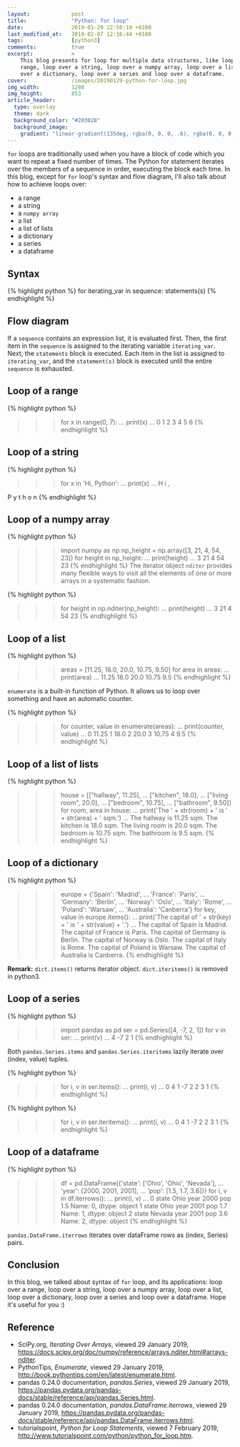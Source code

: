 ```yaml
---
layout:             post
title:              "Python: for loop"
date:               2019-01-29 22:50:19 +0100
last_modified_at:   2019-02-07 12:16:44 +0100
tags:               [python3]
comments:           true
excerpt:            >
    This blog presents for loop for multiple data structures, like loop over a
    range, loop over a string, loop over a numpy array, loop over a list, loop
    over a dictionary, loop over a series and loop over a dataframe.
cover:              /images/20190129-python-for-loop.jpg
img_width:          1280
img_height:         853
article_header:
  type: overlay
  theme: dark
  background_color: "#203028"
  background_image:
    gradient: "linear-gradient(135deg, rgba(0, 0, 0, .6), rgba(0, 0, 0, .4))"
---
```


`for` loops are traditionally used when you have a block of code which you want
to repeat a fixed number of times. The Python for statement iterates over the
members of a sequence in order, executing the block each time. In this blog,
except for `for` loop's syntax and flow diagram, I'll also talk about how to
achieve loops over:
- a range
- a string
- a `numpy array`
- a list
- a list of lists
- a dictionary
- a series
- a dataframe

## Syntax
{% highlight python %}
for iterating_var in sequence:
    statements(s)
{% endhighlight %}

## Flow diagram
If a `sequence` contains an expression list, it is evaluated first. Then, the
first item in the `sequence` is assigned to the iterating variable
`iterating_var`. Next, the `statements` block is executed. Each item in the
list is assigned to `iterating_var`, and the `statement(s)` block is executed
until the entire `sequence` is exhausted.

## Loop of a range
{% highlight python %}
>>> for x in range(0, 7):
...     print(x)
...
0
1
2
3
4
5
6
{% endhighlight %}

## Loop of a string
{% highlight python %}
>>> for x in 'Hi, Python':
...     print(x)
...
H
i
,

P
y
t
h
o
n
{% endhighlight %}

## Loop of a numpy array
{% highlight python %}
>>> import numpy as np
>>> np_height = np.array([3, 21, 4, 54, 23])
>>> for height in np_height:
...     print(height)
...
3
21
4
54
23
{% endhighlight %}
The iterator object `nditer` provides many flexible ways to visit all the
elements of one or more arrays in a systematic fashion.

{% highlight python %}
>>> for height in np.nditer(np_height):
...     print(height)
...
3
21
4
54
23
{% endhighlight %}

## Loop of a list
{% highlight python %}
>>> areas = [11.25, 18.0, 20.0, 10.75, 9.50]
>>> for area in areas:
...     print(area)
...
11.25
18.0
20.0
10.75
9.5
{% endhighlight %}

`enumerate` is a built-in function of Python. It allows us to loop over
something and have an automatic counter.

{% highlight python %}
>>> for counter, value in enumerate(areas):
...     print(counter, value)
...
0 11.25
1 18.0
2 20.0
3 10.75
4 9.5
{% endhighlight %}

## Loop of a list of lists
{% highlight python %}
>>> house = [["hallway", 11.25],
...          ["kitchen", 18.0],
...          ["living room", 20.0],
...          ["bedroom", 10.75],
...          ["bathroom", 9.50]]
>>> for room, area in house:
...     print('The ' + str(room) + ' is ' + str(area) + ' sqm.')
...
The hallway is 11.25 sqm.
The kitchen is 18.0 sqm.
The living room is 20.0 sqm.
The bedroom is 10.75 sqm.
The bathroom is 9.5 sqm.
{% endhighlight %}

## Loop of a dictionary
{% highlight python %}
>>> europe = {'Spain': 'Madrid',
...           'France': 'Paris',
...           'Germany': 'Berlin',
...           'Norway': 'Oslo',
...           'Italy': 'Rome',
...           'Poland': 'Warsaw',
...           'Australia': 'Canberra'}
>>> for key, value in europe.items():
...     print('The capital of ' + str(key) + ' is ' + str(value) + '.')
...
The capital of Spain is Madrid.
The capital of France is Paris.
The capital of Germany is Berlin.
The capital of Norway is Oslo.
The capital of Italy is Rome.
The capital of Poland is Warsaw.
The capital of Australia is Canberra.
{% endhighlight %}

**Remark:**
`dict.items()` returns iterator object. `dict.iteritems()` is removed in
python3.

## Loop of a series
{% highlight python %}
>>> import pandas as pd
>>> ser = pd.Series([4, -7, 2, 1])
>>> for v in ser:
...     print(v)
...
4
-7
2
1
{% endhighlight %}

Both `pandas.Series.items` and `pandas.Series.iteritems` lazily iterate over
(index, value) tuples.

{% highlight python %}
>>> for i, v in ser.items():
...     print(i, v)
...
0 4
1 -7
2 2
3 1
{% endhighlight %}

{% highlight python %}
>>> for i, v in ser.iteritems():
...     print(i, v)
...
0 4
1 -7
2 2
3 1
{% endhighlight %}

## Loop of a dataframe
{% highlight python %}
>>> df = pd.DataFrame({'state': ['Ohio', 'Ohio', 'Nevada'],
...                    'year': [2000, 2001, 2001],
...                    'pop': [1.5, 1.7, 3.6]})
>>> for i, v in df.iterrows():
...     print(i, v)
...
0 state    Ohio
year     2000
pop       1.5
Name: 0, dtype: object
1 state    Ohio
year     2001
pop       1.7
Name: 1, dtype: object
2 state    Nevada
year       2001
pop         3.6
Name: 2, dtype: object
{% endhighlight %}

`pandas.DataFrame.iterrows` iterates over dataFrame rows as (index, Series)
pairs.

## Conclusion
In this blog, we talked about syntax of `for` loop, and its applications: loop
over a range, loop over a string, loop over a numpy array, loop over a list,
loop over a dictionary, loop over a series and loop over a dataframe. Hope it's
useful for you :)


## Reference
- SciPy.org, _Iterating Over Arrays_, viewed 29 January 2019, <https://docs.scipy.org/doc/numpy/reference/arrays.nditer.html#arrays-nditer>.
- PythonTips, _Enumerate_, viewed 29 January 2019, <http://book.pythontips.com/en/latest/enumerate.html>.
- pandas 0.24.0 documentation, _pandas.Series_, viewed 29 January 2019, <https://pandas.pydata.org/pandas-docs/stable/reference/api/pandas.Series.html>.
- pandas 0.24.0 documentation, _pandas.DataFrame.iterrows_, viewed 29 January 2019, <https://pandas.pydata.org/pandas-docs/stable/reference/api/pandas.DataFrame.iterrows.html>.
- tutorialspoint, _Python for Loop Statements_, viewed 7 February 2019, <http://www.tutorialspoint.com/python/python_for_loop.htm>.
